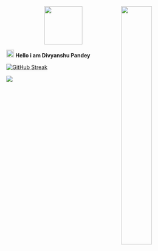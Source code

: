 <div>
  <img align="right" width="40%" src="https://owlbertsio-resized.s3.amazonaws.com/Popper.psd.full.png">
</div>
<div id="header" align="center">
  <img src="https://media.giphy.com/media/M9gbBd9nbDrOTu1Mqx/giphy.gif" width="100"/>
</div>

<img src="https://media4.giphy.com/media/hvRJCLFzcasrR4ia7z/giphy.gif?cid=6c09b9522374v1dy9d4s7yqrb1v745bw7pr7i1kyqo3oben1&ep=v1_internal_gif_by_id&rid=giphy.gif&ct=s" height="20px" width="20px"> <B>Hello i am Divyanshu Pandey</B>


<a href="https://git.io/streak-stats"><img src="https://github-readme-streak-stats.herokuapp.com?user=Divyanshu-85&theme=dark&date_format=M%20j%5B%2C%20Y%5D&exclude_days=Sun%2CMon%2CTue%2CWed%2CThu%2CFri%2CSat&ring=EB0000" alt="GitHub Streak" /></a>




 <img src="https://github.com/Divyanshu-85/Required-Document/blob/main/Skills_Animation_Dark.gif"> 
